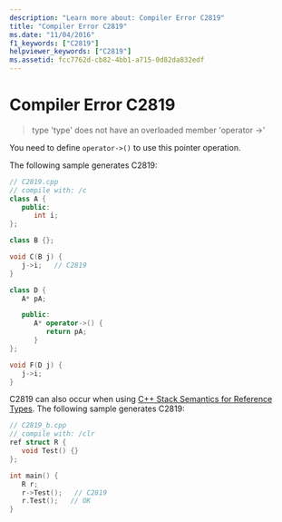 ```yaml
---
description: "Learn more about: Compiler Error C2819"
title: "Compiler Error C2819"
ms.date: "11/04/2016"
f1_keywords: ["C2819"]
helpviewer_keywords: ["C2819"]
ms.assetid: fcc7762d-cb82-4bb1-a715-0d82da832edf
---
```

# Compiler Error C2819

> type 'type' does not have an overloaded member 'operator ->'

You need to define `operator->()` to use this pointer operation.

The following sample generates C2819:

```cpp
// C2819.cpp
// compile with: /c
class A {
   public:
      int i;
};

class B {};

void C(B j) {
   j->i;   // C2819
}

class D {
   A* pA;

   public:
      A* operator->() {
         return pA;
      }
};

void F(D j) {
   j->i;
}
```

C2819 can also occur when using [C++ Stack Semantics for Reference Types](../../dotnet/cpp-stack-semantics-for-reference-types.md). The following sample generates C2819:

```cpp
// C2819_b.cpp
// compile with: /clr
ref struct R {
   void Test() {}
};

int main() {
   R r;
   r->Test();   // C2819
   r.Test();   // OK
}
```
